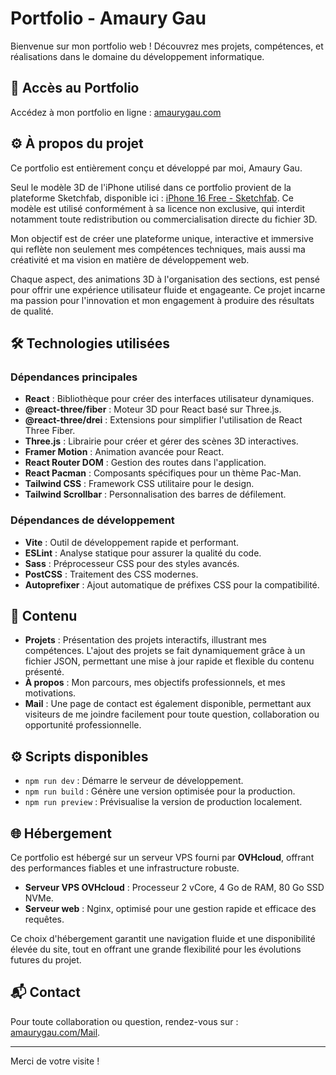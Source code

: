 # Portfolio - Amaury Gau

Bienvenue sur mon portfolio web ! Découvrez mes projets, compétences, et réalisations dans le domaine du développement informatique.

## 🚀 Accès au Portfolio
Accédez à mon portfolio en ligne : [amaurygau.com](https://amaurygau.com)

## ⚙️ À propos du projet
Ce portfolio est entièrement conçu et développé par moi, Amaury Gau. 

Seul le modèle 3D de l'iPhone utilisé dans ce portfolio provient de la plateforme Sketchfab, disponible ici : [iPhone 16 Free - Sketchfab](https://sketchfab.com/3d-models/iphone-16-free-d58591e88a824dfd8cef0af616273b02). 
Ce modèle est utilisé conformément à sa licence non exclusive, qui interdit notamment toute redistribution ou commercialisation directe du fichier 3D.

Mon objectif est de créer une plateforme unique, interactive et immersive qui reflète non seulement mes compétences techniques, mais aussi ma créativité et ma vision en matière de développement web.

Chaque aspect, des animations 3D à l'organisation des sections, est pensé pour offrir une expérience utilisateur fluide et engageante. Ce projet incarne ma passion pour l'innovation et mon engagement à produire des résultats de qualité.

## 🛠️ Technologies utilisées

### Dépendances principales
- **React** : Bibliothèque pour créer des interfaces utilisateur dynamiques.
- **@react-three/fiber** : Moteur 3D pour React basé sur Three.js.
- **@react-three/drei** : Extensions pour simplifier l'utilisation de React Three Fiber.
- **Three.js** : Librairie pour créer et gérer des scènes 3D interactives.
- **Framer Motion** : Animation avancée pour React.
- **React Router DOM** : Gestion des routes dans l'application.
- **React Pacman** : Composants spécifiques pour un thème Pac-Man.
- **Tailwind CSS** : Framework CSS utilitaire pour le design.
- **Tailwind Scrollbar** : Personnalisation des barres de défilement.

### Dépendances de développement
- **Vite** : Outil de développement rapide et performant.
- **ESLint** : Analyse statique pour assurer la qualité du code.
- **Sass** : Préprocesseur CSS pour des styles avancés.
- **PostCSS** : Traitement des CSS modernes.
- **Autoprefixer** : Ajout automatique de préfixes CSS pour la compatibilité.

## 📂 Contenu
- **Projets** : Présentation des projets interactifs, illustrant mes compétences. L'ajout des projets se fait dynamiquement grâce à un fichier JSON, permettant une mise à jour rapide et flexible du contenu présenté.
- **À propos** : Mon parcours, mes objectifs professionnels, et mes motivations.
- **Mail** : Une page de contact est également disponible, permettant aux visiteurs de me joindre facilement pour toute question, collaboration ou opportunité professionnelle.

## ⚙️ Scripts disponibles
- `npm run dev` : Démarre le serveur de développement.
- `npm run build` : Génère une version optimisée pour la production.
- `npm run preview` : Prévisualise la version de production localement.

## 🌐 Hébergement

Ce portfolio est hébergé sur un serveur VPS fourni par **OVHcloud**, offrant des performances fiables et une infrastructure robuste.

- **Serveur VPS OVHcloud** : Processeur 2 vCore, 4 Go de RAM, 80 Go SSD NVMe.
- **Serveur web** : Nginx, optimisé pour une gestion rapide et efficace des requêtes.

Ce choix d'hébergement garantit une navigation fluide et une disponibilité élevée du site, tout en offrant une grande flexibilité pour les évolutions futures du projet.

## 📬 Contact
Pour toute collaboration ou question, rendez-vous sur : [amaurygau.com/Mail](https://amaurygau.com/Mail).

---

Merci de votre visite !
